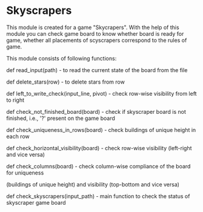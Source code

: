 # Skyscrapers

This module is created for a game "Skycrapers".
With the help of this module you can check game board to know whether board is ready for game,
whether all placements of scyscrapers correspond to the rules of game.

This module consists of following functions:

def read_input(path) - to read the current state of the board from the file

def delete_stars(row) - to delete stars from row

def left_to_write_check(input_line, pivot) - check row-wise visibility from left to right

def check_not_finished_board(board) - check if skyscraper board is not finished, i.e., '?' present on the game board

def check_uniqueness_in_rows(board) - check buildings of unique height in each row

def check_horizontal_visibility(board) - check row-wise visibility (left-right and vice versa)

def check_columns(board) -  check column-wise compliance of the board for uniqueness

(buildings of unique height) and visibility (top-bottom and vice versa)

def check_skyscrapers(input_path) - main function to check the status of skyscraper game board
